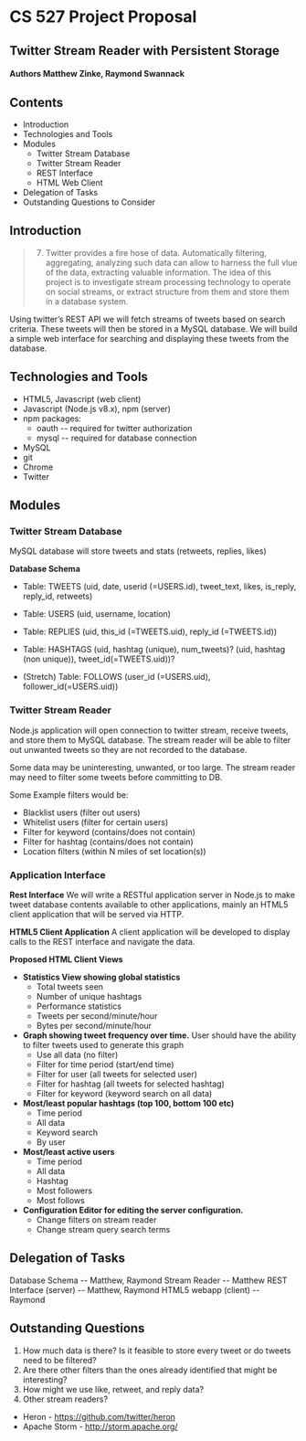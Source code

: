 # CS 527 Project Proposal
## Twitter Stream Reader with Persistent Storage
#### Authors Matthew Zinke, Raymond Swannack

## Contents

* Introduction
* Technologies and Tools
* Modules
  * Twitter Stream Database
  * Twitter Stream Reader
  * REST Interface
  * HTML Web Client
* Delegation of Tasks
* Outstanding Questions to Consider

## Introduction

> 7. Twitter provides a fire hose of data. Automatically filtering, aggregating, analyzing such data can allow to harness the full vlue of the data, extracting valuable information. The idea of this project is to investigate stream processing technology to operate on social streams, or extract structure from them and store them in a database system.


Using twitter’s REST API we will fetch streams of tweets based on search criteria. These tweets will then be stored in a MySQL database. We will build a simple web interface for searching and displaying these tweets from the database.


## Technologies and Tools

- HTML5, Javascript (web client)
- Javascript (Node.js v8.x), npm  (server)
- npm packages: 
  - oauth -- required for twitter authorization
  - mysql -- required for database connection
- MySQL
- git
- Chrome
- Twitter


## Modules

### Twitter Stream Database
MySQL database will store tweets and stats (retweets, replies, likes)

**Database Schema**

* Table: TWEETS
(uid, date, userid (=USERS.id), tweet_text, likes, is_reply, reply_id, retweets)

* Table: USERS
(uid, username, location)

* Table: REPLIES
(uid, this_id (=TWEETS.uid), reply_id (=TWEETS.id))

* Table: HASHTAGS
(uid, hashtag (unique), num_tweets)?
(uid, hashtag (non unique)), tweet_id(=TWEETS.uid))?

* (Stretch) Table: FOLLOWS
(user_id (=USERS.uid), follower_id(=USERS.uid))

### Twitter Stream Reader
Node.js application will open connection to twitter stream, receive tweets, and store them to MySQL database. The stream reader will be able to filter out unwanted tweets so they are not recorded to the database. 

Some data may be uninteresting, unwanted, or too large. The stream reader may need to filter some tweets before committing to DB.

Some Example filters would be:
* Blacklist users (filter out users)
* Whitelist users (filter for certain users)
* Filter for keyword (contains/does not contain)
* Filter for hashtag (contains/does not contain)
* Location filters (within N miles of set location(s))


### Application Interface
**Rest Interface**
We will write a RESTful application server in Node.js to make tweet database contents available to other applications, mainly an HTML5 client application that will be served via HTTP. 

**HTML5 Client Application**
A client application will be developed to display calls to the REST interface and navigate the data.

**Proposed HTML Client Views**
* **Statistics View showing global statistics**
  * Total tweets seen
  * Number of unique hashtags
  * Performance statistics
  * Tweets per second/minute/hour
  * Bytes per second/minute/hour
* **Graph showing tweet frequency over time.** User should have the ability to filter tweets used to generate this graph
  * Use all data (no filter)
  * Filter for time period (start/end time)
  * Filter for user (all tweets for selected user)
  * Filter for hashtag (all tweets for selected hashtag)
  * Filter for keyword (keyword search on all data)
* **Most/least popular hashtags (top 100, bottom 100 etc)**
  * Time period
  * All data
  * Keyword search
  * By user
* **Most/least active users**
  * Time period
  * All data
  * Hashtag
  * Most followers
  * Most follows
* **Configuration Editor for editing the server configuration.**
  * Change filters on stream reader
  * Change stream query search terms
  

## Delegation of Tasks

Database Schema -- Matthew, Raymond
Stream Reader -- Matthew
REST Interface (server) -- Matthew, Raymond
HTML5 webapp (client) -- Raymond


## Outstanding Questions

1. How much data is there? Is it feasible to store every tweet or do tweets need to be filtered?
2. Are there other filters than the ones already identified that might be interesting?
3. How might we use like, retweet, and reply data?
4. Other stream readers?
  * Heron - https://github.com/twitter/heron
  * Apache Storm - http://storm.apache.org/
